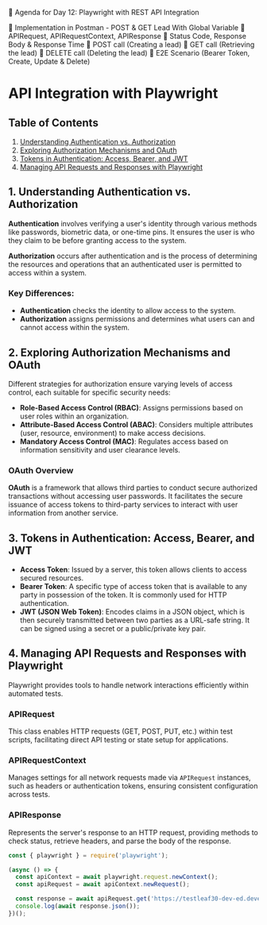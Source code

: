 📑 Agenda for Day 12: Playwright with REST API Integration

📌 Implementation in Postman - POST & GET Lead With Global Variable
📌 APIRequest, APIRequestContext, APIResponse
📌 Status Code, Response Body & Response Time
📌 POST call (Creating a lead)
📌 GET call (Retrieving the lead)
📌 DELETE call (Deleting the lead)
📌 E2E Scenario (Bearer Token, Create, Update & Delete)

# API Integration with Playwright

## Table of Contents
1. [Understanding Authentication vs. Authorization](#1-understanding-authentication-vs-authorization)
2. [Exploring Authorization Mechanisms and OAuth](#2-exploring-authorization-mechanisms-and-oauth)
3. [Tokens in Authentication: Access, Bearer, and JWT](#3-tokens-in-authentication-access-bearer-and-jwt)
4. [Managing API Requests and Responses with Playwright](#4-managing-api-requests-and-responses-with-playwright)

## 1. Understanding Authentication vs. Authorization
**Authentication** involves verifying a user's identity through various methods like passwords, biometric data, or one-time pins. It ensures the user is who they claim to be before granting access to the system.

**Authorization** occurs after authentication and is the process of determining the resources and operations that an authenticated user is permitted to access within a system.

### Key Differences:
- **Authentication** checks the identity to allow access to the system.
- **Authorization** assigns permissions and determines what users can and cannot access within the system.

## 2. Exploring Authorization Mechanisms and OAuth
Different strategies for authorization ensure varying levels of access control, each suitable for specific security needs:
- **Role-Based Access Control (RBAC)**: Assigns permissions based on user roles within an organization.
- **Attribute-Based Access Control (ABAC)**: Considers multiple attributes (user, resource, environment) to make access decisions.
- **Mandatory Access Control (MAC)**: Regulates access based on information sensitivity and user clearance levels.

### OAuth Overview
**OAuth** is a framework that allows third parties to conduct secure authorized transactions without accessing user passwords. It facilitates the secure issuance of access tokens to third-party services to interact with user information from another service.

## 3. Tokens in Authentication: Access, Bearer, and JWT
- **Access Token**: Issued by a server, this token allows clients to access secured resources.
- **Bearer Token**: A specific type of access token that is available to any party in possession of the token. It is commonly used for HTTP authentication.
- **JWT (JSON Web Token)**: Encodes claims in a JSON object, which is then securely transmitted between two parties as a URL-safe string. It can be signed using a secret or a public/private key pair.

## 4. Managing API Requests and Responses with Playwright
Playwright provides tools to handle network interactions efficiently within automated tests.

### APIRequest
This class enables HTTP requests (GET, POST, PUT, etc.) within test scripts, facilitating direct API testing or state setup for applications.

### APIRequestContext
Manages settings for all network requests made via `APIRequest` instances, such as headers or authentication tokens, ensuring consistent configuration across tests.

### APIResponse
Represents the server's response to an HTTP request, providing methods to check status, retrieve headers, and parse the body of the response.

```javascript
const { playwright } = require('playwright');

(async () => {
  const apiContext = await playwright.request.newContext();
  const apiRequest = await apiContext.newRequest();

  const response = await apiRequest.get('https://testleaf30-dev-ed.develop.my.salesforce.com/services/data/v58.0/sobjects/Lead');
  console.log(await response.json());
})();
